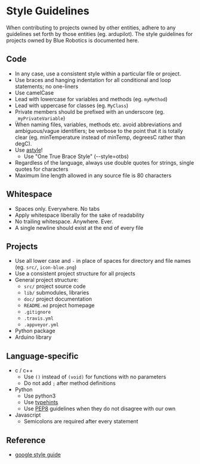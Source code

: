 # Style Guidelines

When contributing to projects owned by other entities, adhere to any guidelines set forth by those entities (eg. ardupilot). The style guidelines for projects owned by Blue Robotics is documented here.

## Code

- In any case, use a consistent style within a particular file or project. 
- Use braces and hanging indentation for all conditional and loop statements; no one-liners
- Use camelCase
 - Lead with lowercase for variables and methods (eg. `myMethod`)
 - Lead with uppercase for classes (eg. `MyClass`)
 - Private members should be prefixed with an underscore (eg. `_myPrivateVariable`)
- When naming files, variables, methods etc. avoid abbreviations and ambiguous/vague identifiers; be verbose to the point that it is totally clear (eg. minTemperature instead of minTemp, degreesC rather than degC).
- Use [astyle](http://astyle.sourceforge.net/astyle.html)!
    - Use "One True Brace Style" (--style=otbs)
- Regardless of the language, always use double quotes for strings, single quotes for characters
- Maximum line length allowed in any source file is 80 characters

## Whitespace
- Spaces only. Everywhere. No tabs
- Apply whitespace liberally for the sake of readability
- No trailing whitespace. Anywhere. Ever.
- A single newline should exist at the end of every file

## Projects

- Use all lower case and `-` in place of spaces for directory and file names (eg. `src/`, `icon-blue.png`)
- Use a consistent project structure for all projects
 - General project structure:
   - `src/` project source code
   - `lib/` submodules, libraries
   - `doc/` project documentation
   - `README.md` project homepage
   - `.gitignore`
   - `.travis.yml`
   - `.appveyor.yml`
 - Python package
 - Arduino library

## Language-specific
- c / c++
  - Use `()` instead of `(void)` for functions with no parameters
  - Do not add `;` after method definitions
- Python
  - Use python3
  - Use [typehints](https://www.python.org/dev/peps/pep-0484/)
  - Use [PEP8](https://www.python.org/dev/peps/pep-0008/) guidelines when they do not disagree with our own
- Javascript
  - Semicolons are required after every statement

## Reference

- [google style guide](https://google.github.io/styleguide/cppguide.html)
